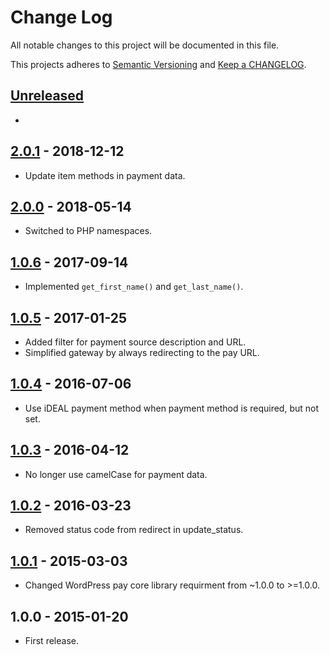 # Change Log

All notable changes to this project will be documented in this file.

This projects adheres to [Semantic Versioning](http://semver.org/) and [Keep a CHANGELOG](http://keepachangelog.com/).

## [Unreleased][unreleased]
-

## [2.0.1] - 2018-12-12
- Update item methods in payment data.

## [2.0.0] - 2018-05-14
- Switched to PHP namespaces.

## [1.0.6] - 2017-09-14
- Implemented `get_first_name()` and `get_last_name()`.

## [1.0.5] - 2017-01-25
- Added filter for payment source description and URL.
- Simplified gateway by always redirecting to the pay URL.

## [1.0.4] - 2016-07-06
- Use iDEAL payment method when payment method is required, but not set.

## [1.0.3] - 2016-04-12
- No longer use camelCase for payment data.

## [1.0.2] - 2016-03-23
- Removed status code from redirect in update_status.

## [1.0.1] - 2015-03-03
- Changed WordPress pay core library requirment from ~1.0.0 to >=1.0.0.

## 1.0.0 - 2015-01-20
- First release.

[unreleased]: https://github.com/wp-pay-extensions/jigoshop/compare/2.0.1...HEAD
[2.0.1]: https://github.com/wp-pay-extensions/jigoshop/compare/2.0.0...2.0.1
[2.0.0]: https://github.com/wp-pay-extensions/jigoshop/compare/1.0.6...2.0.0
[1.0.6]: https://github.com/wp-pay-extensions/jigoshop/compare/1.0.5...1.0.6
[1.0.5]: https://github.com/wp-pay-extensions/jigoshop/compare/1.0.4...1.0.5
[1.0.4]: https://github.com/wp-pay-extensions/jigoshop/compare/1.0.3...1.0.4
[1.0.3]: https://github.com/wp-pay-extensions/jigoshop/compare/1.0.2...1.0.3
[1.0.2]: https://github.com/wp-pay-extensions/jigoshop/compare/1.0.1...1.0.2
[1.0.1]: https://github.com/wp-pay-extensions/jigoshop/compare/1.0.0...1.0.1
